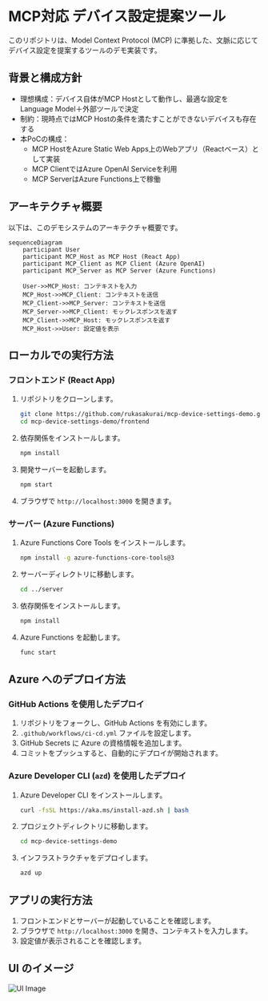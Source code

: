 # MCP対応 デバイス設定提案ツール
このリポジトリは、Model Context Protocol (MCP) に準拠した、文脈に応じてデバイス設定を提案するツールのデモ実装です。

## 背景と構成方針
- 理想構成：デバイス自体がMCP Hostとして動作し、最適な設定をLanguage Model＋外部ツールで決定
- 制約：現時点ではMCP Hostの条件を満たすことができないデバイスも存在する
- 本PoCの構成：
  - MCP HostをAzure Static Web Apps上のWebアプリ（Reactベース）として実装
  - MCP ClientではAzure OpenAI Serviceを利用
  - MCP ServerはAzure Functions上で稼働

## アーキテクチャ概要
以下は、このデモシステムのアーキテクチャ概要です。

```mermaid
sequenceDiagram
    participant User
    participant MCP_Host as MCP Host (React App)
    participant MCP_Client as MCP Client (Azure OpenAI)
    participant MCP_Server as MCP Server (Azure Functions)

    User->>MCP_Host: コンテキストを入力
    MCP_Host->>MCP_Client: コンテキストを送信
    MCP_Client->>MCP_Server: コンテキストを送信
    MCP_Server->>MCP_Client: モックレスポンスを返す
    MCP_Client->>MCP_Host: モックレスポンスを返す
    MCP_Host->>User: 設定値を表示
```

## ローカルでの実行方法

### フロントエンド (React App)
1. リポジトリをクローンします。
   ```sh
   git clone https://github.com/rukasakurai/mcp-device-settings-demo.git
   cd mcp-device-settings-demo/frontend
   ```
2. 依存関係をインストールします。
   ```sh
   npm install
   ```
3. 開発サーバーを起動します。
   ```sh
   npm start
   ```
4. ブラウザで `http://localhost:3000` を開きます。

### サーバー (Azure Functions)
1. Azure Functions Core Tools をインストールします。
   ```sh
   npm install -g azure-functions-core-tools@3
   ```
2. サーバーディレクトリに移動します。
   ```sh
   cd ../server
   ```
3. 依存関係をインストールします。
   ```sh
   npm install
   ```
4. Azure Functions を起動します。
   ```sh
   func start
   ```

## Azure へのデプロイ方法

### GitHub Actions を使用したデプロイ
1. リポジトリをフォークし、GitHub Actions を有効にします。
2. `.github/workflows/ci-cd.yml` ファイルを設定します。
3. GitHub Secrets に Azure の資格情報を追加します。
4. コミットをプッシュすると、自動的にデプロイが開始されます。

### Azure Developer CLI (`azd`) を使用したデプロイ
1. Azure Developer CLI をインストールします。
   ```sh
   curl -fsSL https://aka.ms/install-azd.sh | bash
   ```
2. プロジェクトディレクトリに移動します。
   ```sh
   cd mcp-device-settings-demo
   ```
3. インフラストラクチャをデプロイします。
   ```sh
   azd up
   ```

## アプリの実行方法
1. フロントエンドとサーバーが起動していることを確認します。
2. ブラウザで `http://localhost:3000` を開き、コンテキストを入力します。
3. 設定値が表示されることを確認します。

## UI のイメージ
![UI Image](ui-image.png)
